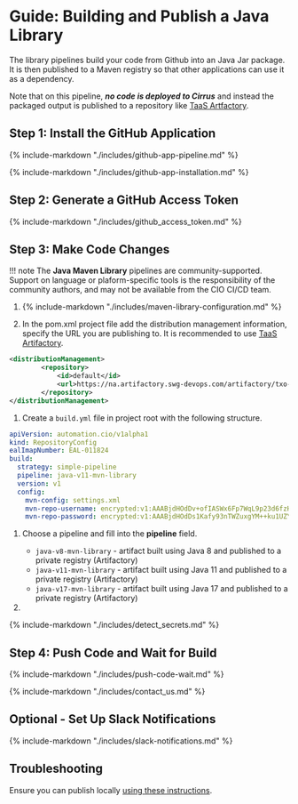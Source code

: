 # Guide: Building and Publish a Java Library

The library pipelines build your code from Github into an Java Jar package. It is then published to a Maven registry so that other applications can use it as a dependency.

Note that on this pipeline, _**no code is deployed to Cirrus**_ and instead the packaged output is published to a repository like [TaaS Artfactory](https://taas.cloud.ibm.com/tools/artifactory).

## Step 1: Install the GitHub Application

{%
    include-markdown "./includes/github-app-pipeline.md"
%}

{%
    include-markdown "./includes/github-app-installation.md"
%}

## Step 2: Generate a GitHub Access Token

{%
    include-markdown "./includes/github_access_token.md"
%}

## Step 3: Make Code Changes

!!! note
    The **Java Maven Library** pipelines are community-supported. Support on language or plaform-specific tools is the responsibility of the community authors, and may not be available from the CIO CI/CD team.

1.  {%
include-markdown "./includes/maven-library-configuration.md"
%}

1.  In the pom.xml project file add the distribution management information, specify the URL you are publishing to. 
It is recommended to use [TaaS Artifactory](https://taas.cloud.ibm.com/tools/artifactory).
```xml
<distributionManagement>
        <repository>
            <id>default</id>
            <url>https://na.artifactory.swg-devops.com/artifactory/txo-cio-dx-team-maven-local/</url>
        </repository>
</distributionManagement>
```
1.  Create a `build.yml` file in project root with the following structure.
```yaml
apiVersion: automation.cio/v1alpha1
kind: RepositoryConfig
ealImapNumber: EAL-011824
build:
  strategy: simple-pipeline
  pipeline: java-v11-mvn-library
  version: v1
  config:
    mvn-config: settings.xml
    mvn-repo-username: encrypted:v1:AAABjdHOdDv+ofIASWx6Fp7WqL9p23d6fzHsb0jr1cJgwZJHhLOAd1fbkIvPVS95Dt4IaBXJBhUP+UZfg+6Ul8J6iPcwFh/ur3Kyszl0q5GnjtEd68/5xBgDrq/qFEZBavzV0TBQig8zsbFP6DkRqlkDpL52s3TogrehZOKEXTuvdPr5buM=
    mvn-repo-password: encrypted:v1:AAABjdHOdDs1Kafy93nTWZuxgYM++ku1UZYm+k0E4mwW/szjTqO7xrDPEMkPnK0Ig0hAANuaBwLDdazX5bwKsyF22JWMbCd3ytWwMaXlJcIWR7VHXqQ4kIfd61tCIkbOc5Rpz1ufdujEdXhmylhz2uDi7eUWKaCLGEOaaTCNJoaGOPuY6BOIIfZfCm924QOxAHfug+KzTm9bajIR09l8wJbPOGeTWZJL
```

1.  Choose a pipeline and fill into the **pipeline** field.

    - `java-v8-mvn-library` - artifact built using Java 8 and published to a private registry (Artifactory)
    - `java-v11-mvn-library` - artifact built using Java 11 and published to a private registry (Artifactory)
    - `java-v17-mvn-library` - artifact built using Java 17 and published to a private registry (Artifactory)
   
    
1.  
{%
       include-markdown "./includes/detect_secrets.md"
%}

## Step 4: Push Code and Wait for Build

{%
  include-markdown "./includes/push-code-wait.md"
%}

{%
  include-markdown "./includes/contact_us.md"
%}

## Optional - Set Up Slack Notifications

{%
    include-markdown "./includes/slack-notifications.md"
%}

## Troubleshooting

Ensure you can publish locally [using these instructions](https://taas.cloud.ibm.com/guides/npm-configuration-debugging.md).
